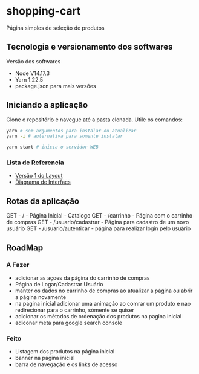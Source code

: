 # shopping-cart
Página simples de seleção de produtos

## Tecnologia e versionamento dos softwares

Versão dos softwares

- Node V14.17.3
- Yarn 1.22.5
- package.json para mais versões


## Iniciando a aplicação

Clone o repositório e navegue até a pasta clonada. Utile os comandos:

```bash
yarn # sem argumentos para instalar ou atualizar
yarn -i # auternativa para somente instalar

yarn start # inicia o servidor WEB
```

### Lista de Referencia

- [Versão 1 do Layout](https://drive.google.com/file/d/1aPXLU2SkbTSmLDj3jwzty6UhXZ9WZJoD/view?usp=sharing)
- [Diagrama de Interfacs](https://drive.google.com/file/d/1sSoQqtK-7jkbpPpCJoeMF9AnAHGeFswf/view?usp=sharing)

## Rotas da aplicação

GET - / - Página Inicial - Catalogo
GET - /carrinho - Página com o carrinho de compras
GET - /usuario/cadastrar - Página para cadastro de um novo usuário
GET - /usuario/autenticar - página para realizar login pelo usuário

## RoadMap

### A Fazer
- adicionar as açoes da página do carrinho de compras
- Página de Logar/Cadastrar Usuário
- manter os dados no carrinho de compras ao atualizar a página ou abrir a página novamente
- na pagina inicial adicionar uma animação ao comrar um produto e nao redirecionar para o carrinho, sómente se quiser
- adicionar os métodos de ordenação dos produtos na pagina inicial
- adiconar meta para google search console
### Feito
- Listagem dos produtos na página inicial
- banner na página inicial
- barra de navegação e os links de acesso
